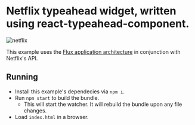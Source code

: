 Netflix typeahead widget, written using react-typeahead-component.
====================================================================

![netflix](https://cloud.githubusercontent.com/assets/368069/8123520/ed4419e8-107f-11e5-8134-d13c22fcf5d2.gif)

This example uses the [Flux application architecture](https://facebook.github.io/flux/) in conjunction with Netflix's API.

## Running

* Install this example's dependecies via `npm i`.
* Run `npm start` to build the bundle.
    * This will start the watcher. It will rebuild the bundle upon any file changes.
* Load `index.html` in a browser.
